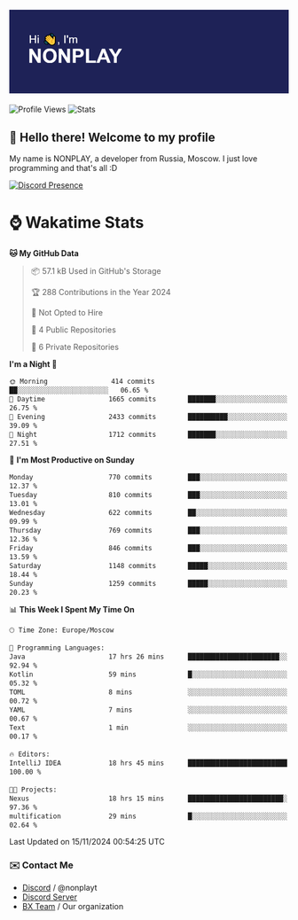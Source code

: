 ![Discord Presence](./header.png)
<br></br>
![Profile Views](https://komarev.com/ghpvc/?username=NONPLAYT&color=blue&style=for-the-badge)
![Stats](https://img.shields.io/badge/0%25-OPTIMIZED-orange?style=for-the-badge)


## :wave: Hello there! Welcome to my profile

My name is NONPLAY, a developer from Russia, Moscow. I just love programming and that's all :D

[![Discord Presence](https://lanyard.cnrad.dev/api/597087584090587177?showDisplayName=true)](https://discord.com/users/597087584090587177) 

# ⌚ Wakatime Stats

<!--START_SECTION:waka-->
**🐱 My GitHub Data** 

> 📦 57.1 kB Used in GitHub's Storage 
 > 
> 🏆 288 Contributions in the Year 2024
 > 
> 🚫 Not Opted to Hire
 > 
> 📜 4 Public Repositories 
 > 
> 🔑 6 Private Repositories 
 > 
**I'm a Night 🦉** 

```text
🌞 Morning                414 commits         ██░░░░░░░░░░░░░░░░░░░░░░░   06.65 % 
🌆 Daytime                1665 commits        ███████░░░░░░░░░░░░░░░░░░   26.75 % 
🌃 Evening                2433 commits        ██████████░░░░░░░░░░░░░░░   39.09 % 
🌙 Night                  1712 commits        ███████░░░░░░░░░░░░░░░░░░   27.51 % 
```
📅 **I'm Most Productive on Sunday** 

```text
Monday                   770 commits         ███░░░░░░░░░░░░░░░░░░░░░░   12.37 % 
Tuesday                  810 commits         ███░░░░░░░░░░░░░░░░░░░░░░   13.01 % 
Wednesday                622 commits         ██░░░░░░░░░░░░░░░░░░░░░░░   09.99 % 
Thursday                 769 commits         ███░░░░░░░░░░░░░░░░░░░░░░   12.36 % 
Friday                   846 commits         ███░░░░░░░░░░░░░░░░░░░░░░   13.59 % 
Saturday                 1148 commits        █████░░░░░░░░░░░░░░░░░░░░   18.44 % 
Sunday                   1259 commits        █████░░░░░░░░░░░░░░░░░░░░   20.23 % 
```


📊 **This Week I Spent My Time On** 

```text
🕑︎ Time Zone: Europe/Moscow

💬 Programming Languages: 
Java                     17 hrs 26 mins      ███████████████████████░░   92.94 % 
Kotlin                   59 mins             █░░░░░░░░░░░░░░░░░░░░░░░░   05.32 % 
TOML                     8 mins              ░░░░░░░░░░░░░░░░░░░░░░░░░   00.72 % 
YAML                     7 mins              ░░░░░░░░░░░░░░░░░░░░░░░░░   00.67 % 
Text                     1 min               ░░░░░░░░░░░░░░░░░░░░░░░░░   00.17 % 

🔥 Editors: 
IntelliJ IDEA            18 hrs 45 mins      █████████████████████████   100.00 % 

🐱‍💻 Projects: 
Nexus                    18 hrs 15 mins      ████████████████████████░   97.36 % 
multification            29 mins             █░░░░░░░░░░░░░░░░░░░░░░░░   02.64 % 
```


 Last Updated on 15/11/2024 00:54:25 UTC
<!--END_SECTION:waka-->

### ✉️ Contact Me

- [Discord](https://discord.com/users/597087584090587177) / @nonplayt
- [Discord Server](https://discord.gg/p7cxhw7E2M)
- [BX Team](https://github.com/BX-Team) / Our organization
